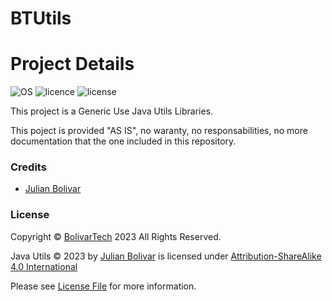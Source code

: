 # BTUtils

# Project Details

![OS](https://img.shields.io/badge/OS-JRE-darkgreen)
![licence](https://img.shields.io/badge/language-Java-brightgreen.svg?style=flat-square)
![license](https://img.shields.io/badge/license-MIT-brightgreen.svg?style=flat-square)

This project is a Generic Use Java Utils Libraries.

This poject is provided "AS IS", no waranty, no responsabilities, no more documentation that the one included in this repository.

### Credits

- [Julian Bolivar](https://www.linkedin.com/in/jbolivarg/)

### License

Copyright © [BolivarTech](https://www.bolivartech.com) 2023 All Rights Reserved.

Java Utils © 2023 by [Julian Bolivar](https://www.linkedin.com/in/jbolivarg/) is licensed under [Attribution-ShareAlike 4.0 International](https://creativecommons.org/licenses/by-sa/4.0/legalcode)

Please see [License File](LICENSE.md) for more information.